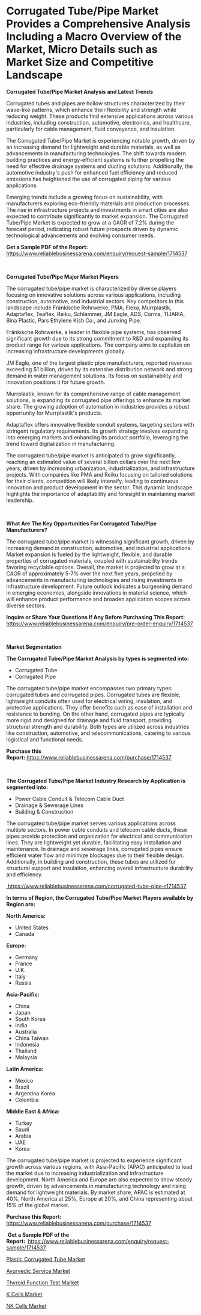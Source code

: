 <p><h1>Corrugated Tube/Pipe Market Provides a Comprehensive Analysis Including a Macro Overview of the Market, Micro Details such as Market Size and Competitive Landscape</h1></p><p><strong>Corrugated Tube/Pipe Market Analysis and Latest Trends</strong></p>
<p><p>Corrugated tubes and pipes are hollow structures characterized by their wave-like patterns, which enhance their flexibility and strength while reducing weight. These products find extensive applications across various industries, including construction, automotive, electronics, and healthcare, particularly for cable management, fluid conveyance, and insulation.</p><p>The Corrugated Tube/Pipe Market is experiencing notable growth, driven by an increasing demand for lightweight and durable materials, as well as advancements in manufacturing technologies. The shift towards modern building practices and energy-efficient systems is further propelling the need for effective drainage systems and ducting solutions. Additionally, the automotive industry's push for enhanced fuel efficiency and reduced emissions has heightened the use of corrugated piping for various applications.</p><p>Emerging trends include a growing focus on sustainability, with manufacturers exploring eco-friendly materials and production processes. The rise in infrastructure projects and investments in smart cities are also expected to contribute significantly to market expansion. The Corrugated Tube/Pipe Market is expected to grow at a CAGR of 7.2% during the forecast period, indicating robust future prospects driven by dynamic technological advancements and evolving consumer needs.</p></p>
<p><strong>Get a Sample PDF of the Report:&nbsp;</strong> <a href="https://www.reliablebusinessarena.com/enquiry/request-sample/1714537?utm_campaign=1285&utm_medium=2&utm_source=Github&utm_content=ia&utm_term=22102024&utm_id=corrugated-tubepipe">https://www.reliablebusinessarena.com/enquiry/request-sample/1714537</a></p>
<p>&nbsp;</p>
<p><strong>Corrugated Tube/Pipe Major Market Players</strong></p>
<p><p>The corrugated tube/pipe market is characterized by diverse players focusing on innovative solutions across various applications, including construction, automotive, and industrial sectors. Key competitors in this landscape include Fränkische Rohrwerke, PMA, Flexa, Murrplastik, Adaptaflex, Teaflex, Reiku, Schlemmer, JM Eagle, ADS, Corma, TIJARIA, Bina Plastic, Pars Ethylene Kish Co., and Junxing Pipe.</p><p>Fränkische Rohrwerke, a leader in flexible pipe systems, has observed significant growth due to its strong commitment to R&D and expanding its product range for various applications. The company aims to capitalize on increasing infrastructure developments globally.</p><p>JM Eagle, one of the largest plastic pipe manufacturers, reported revenues exceeding $1 billion, driven by its extensive distribution network and strong demand in water management solutions. Its focus on sustainability and innovation positions it for future growth.</p><p>Murrplastik, known for its comprehensive range of cable management solutions, is expanding its corrugated pipe offerings to enhance its market share. The growing adoption of automation in industries provides a robust opportunity for Murrplastik's products.</p><p>Adaptaflex offers innovative flexible conduit systems, targeting sectors with stringent regulatory requirements. Its growth strategy involves expanding into emerging markets and enhancing its product portfolio, leveraging the trend toward digitalization in manufacturing.</p><p>The corrugated tube/pipe market is anticipated to grow significantly, reaching an estimated value of several billion dollars over the next few years, driven by increasing urbanization, industrialization, and infrastructure projects. With companies like PMA and Reiku focusing on tailored solutions for their clients, competition will likely intensify, leading to continuous innovation and product development in the sector. This dynamic landscape highlights the importance of adaptability and foresight in maintaining market leadership.</p></p>
<p>&nbsp;</p>
<p><strong>What Are The Key Opportunities For Corrugated Tube/Pipe Manufacturers?</strong></p>
<p><p>The corrugated tube/pipe market is witnessing significant growth, driven by increasing demand in construction, automotive, and industrial applications. Market expansion is fueled by the lightweight, flexible, and durable properties of corrugated materials, coupled with sustainability trends favoring recyclable options. Overall, the market is projected to grow at a CAGR of approximately 5-7% over the next five years, propelled by advancements in manufacturing technologies and rising investments in infrastructure development. Future outlook indicates a burgeoning demand in emerging economies, alongside innovations in material science, which will enhance product performance and broaden application scopes across diverse sectors.</p></p>
<p><strong>Inquire or Share Your Questions If Any Before Purchasing This Report:</strong> <a href="https://www.reliablebusinessarena.com/enquiry/pre-order-enquiry/1714537?utm_campaign=1285&utm_medium=2&utm_source=Github&utm_content=ia&utm_term=22102024&utm_id=corrugated-tubepipe">https://www.reliablebusinessarena.com/enquiry/pre-order-enquiry/1714537</a></p>
<p>&nbsp;</p>
<p><strong>Market Segmentation</strong></p>
<p><strong>The Corrugated Tube/Pipe Market Analysis by types is segmented into:</strong></p>
<p><ul><li>Corrugated Tube</li><li>Corrugated Pipe</li></ul></p>
<p><p>The corrugated tube/pipe market encompasses two primary types: corrugated tubes and corrugated pipes. Corrugated tubes are flexible, lightweight conduits often used for electrical wiring, insulation, and protective applications. They offer benefits such as ease of installation and resistance to bending. On the other hand, corrugated pipes are typically more rigid and designed for drainage and fluid transport, providing structural strength and durability. Both types are utilized across industries like construction, automotive, and telecommunications, catering to various logistical and functional needs.</p></p>
<p><strong>Purchase this Report:&nbsp;</strong><a href="https://www.reliablebusinessarena.com/purchase/1714537?utm_campaign=1285&utm_medium=2&utm_source=Github&utm_content=ia&utm_term=22102024&utm_id=corrugated-tubepipe">https://www.reliablebusinessarena.com/purchase/1714537</a></p>
<p>&nbsp;</p>
<p><strong>The Corrugated Tube/Pipe Market Industry Research by Application is segmented into:</strong></p>
<p><ul><li>Power Cable Conduit & Telecom Cable Duct</li><li>Drainage & Sewerage Lines</li><li>Building & Construction</li></ul></p>
<p><p>The corrugated tube/pipe market serves various applications across multiple sectors. In power cable conduits and telecom cable ducts, these pipes provide protection and organization for electrical and communication lines. They are lightweight yet durable, facilitating easy installation and maintenance. In drainage and sewerage lines, corrugated pipes ensure efficient water flow and minimize blockages due to their flexible design. Additionally, in building and construction, these tubes are utilized for structural support and insulation, enhancing overall infrastructure durability and efficiency.</p></p>
<p><a href="https://www.reliablebusinessarena.com/corrugated-tube-pipe-r1714537?utm_campaign=1285&utm_medium=2&utm_source=Github&utm_content=ia&utm_term=22102024&utm_id=corrugated-tubepipe">&nbsp;https://www.reliablebusinessarena.com/corrugated-tube-pipe-r1714537</a></p>
<p><strong>In terms of Region, the Corrugated Tube/Pipe Market Players available by Region are:</strong></p>
<p>
    <p> <strong> North America: </strong>
        <ul>
            <li>United States</li>
            <li>Canada</li>
        </ul>
        </p> 
    <p> <strong> Europe: </strong>
        <ul>
            <li>Germany</li>
            <li>France</li>
            <li>U.K.</li>
            <li>Italy</li>
            <li>Russia</li>
        </ul>
        </p> 
    <p> <strong> Asia-Pacific: </strong>
        <ul>
            <li>China</li>
            <li>Japan</li>
            <li>South Korea</li>
            <li>India</li>
            <li>Australia</li>
            <li>China Taiwan</li>
            <li>Indonesia</li>
            <li>Thailand</li>
            <li>Malaysia</li>
        </ul>
        </p> 
    <p> <strong> Latin America: </strong>
        <ul>
            <li>Mexico</li>
            <li>Brazil</li>
            <li>Argentina Korea</li>
            <li>Colombia</li>
        </ul>
        </p> 
    <p> <strong> Middle East & Africa: </strong>
        <ul>
            <li>Turkey</li>
            <li>Saudi</li>
            <li>Arabia</li>
            <li>UAE</li>
            <li>Korea</li>
        </ul>
    </p>
    </p>
<p><p>The corrugated tube/pipe market is projected to experience significant growth across various regions, with Asia-Pacific (APAC) anticipated to lead the market due to increasing industrialization and infrastructure development. North America and Europe are also expected to show steady growth, driven by advancements in manufacturing technology and rising demand for lightweight materials. By market share, APAC is estimated at 40%, North America at 25%, Europe at 20%, and China representing about 15% of the global market.</p></p>
<p><strong>Purchase this Report: </strong><a href="https://www.reliablebusinessarena.com/purchase/1714537?utm_campaign=1285&utm_medium=2&utm_source=Github&utm_content=ia&utm_term=22102024&utm_id=corrugated-tubepipe">https://www.reliablebusinessarena.com/purchase/1714537</a></p>
<p>&nbsp;<strong>Get a Sample PDF of the Report:&nbsp;&nbsp;</strong><a href="https://www.reliablebusinessarena.com/enquiry/request-sample/1714537?utm_campaign=1285&utm_medium=2&utm_source=Github&utm_content=ia&utm_term=22102024&utm_id=corrugated-tubepipe">https://www.reliablebusinessarena.com/enquiry/request-sample/1714537</a></p>
<p><strong></strong></p>
<p><p><a href="https://github.com/joannesouthgate/Market-Research-Report-List-5/blob/main/plastic-corrugated-tube-market.md?utm_campaign=1285&utm_medium=2&utm_source=Github&utm_content=ia&utm_term=22102024&utm_id=corrugated-tubepipe">Plastic Corrugated Tube Market</a></p><p><a href="https://www.linkedin.com/pulse/global-ayurvedic-service-market-trends-insights-growth-opportunities-01osc?utm_campaign=1285&utm_medium=2&utm_source=Github&utm_content=ia&utm_term=22102024&utm_id=corrugated-tubepipe">Ayurvedic Service Market</a></p><p><a href="https://www.linkedin.com/pulse/future-thyroid-function-test-market-global-forecast-enlie?utm_campaign=1285&utm_medium=2&utm_source=Github&utm_content=ia&utm_term=22102024&utm_id=corrugated-tubepipe">Thyroid Function Test Market</a></p><p><a href="https://www.linkedin.com/pulse/top-trends-transforming-k-cells-market-2024-2031-zakupka-ncpwe?utm_campaign=1285&utm_medium=2&utm_source=Github&utm_content=ia&utm_term=22102024&utm_id=corrugated-tubepipe">K Cells Market</a></p><p><a href="https://www.linkedin.com/pulse/nk-cells-industry-analysis-report-market-size-share-competitive-aec9c?utm_campaign=1285&utm_medium=2&utm_source=Github&utm_content=ia&utm_term=22102024&utm_id=corrugated-tubepipe">NK Cells Market</a></p></p>
